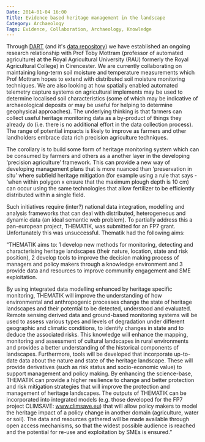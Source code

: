 ```yaml
---
Date: 2014-01-04 16:00
Title: Evidence based heritage management in the landscape
Category: Archaeology
Tags: Evidence, Collaboration, Archaeology, Knowledge
---
```


Through [DART](http://www.dartproject.info) (and it's [data repository](http://dartportal.leeds.ac.uk)) we have established an ongoing research relationship with Prof Toby Mottram (professor of automated agriculture) at the Royal Agricultural University (RAU) formerly the Royal Agricultural College) in Cirencester. We are currently collaborating on maintaining long-term soil moisture and temperature measurements which Prof Mottram hopes to extend with distributed soil moisture monitoring techniques. We are also looking at how spatially enabled automated telemetry capture systems on agricultural implements may be used to determine localised soil characteristics (some of which may be indicative of archaeological deposits or may be useful for helping to determine geophysical approaches). The underlying thinking is that farmers can collect useful heritage monitoring data as a by-product of things they already do (i.e. there is no additional effort in the data collection process). The range of potential impacts is likely to improve as farmers and other landholders embrace data rich precision agriculture techniques. 

The corollary is to build some form of heritage monitoring system which can be consumed by farmers and others as a another layer in the developing ‘precision agriculture’ framework. This can provide a new way of developing management plans that is more nuanced than ‘preservation in situ’ where subfield heritage mitigation (for example using a rule that says - ‘when within polygon x ensure that the maximum plough depth is 10 cm) can occur using the same technologies that allow fertilizer to be efficiently distributed within a single field.

Such initiatives require (inter?) national data integration, modelling and analysis frameworks that can deal with distributed, heterogeneous and dynamic data (an ideal semantic web problem). To partially address this a pan-european project, THEMATIK, was submitted for an FP7 grant. Unfortunately this was unsuccessful. Thematik had the following aims:

“THEMATIK aims to: 
1 develop new methods for monitoring, detecting and characterising heritage landscapes (their nature, location, state and risk position),
2 develop tools to improve the decision making process of managers and policy makers through a knowledge environment and
3 provide data and resources to improve community engagement and SME exploitation. 

By using integrated data modelling enhanced by heritage specific monitoring, THEMATIK will improve the understanding of how environmental and anthropogenic processes change the state of heritage landscapes and their potential to be detected, understood and evaluated. Remote sensing derived data and ground-based monitoring systems will be used to assess various types and levels of degradation under different geographic and climatic conditions, to identify changes in state and to deduce the associated risks. This knowledge will enhance the mapping, monitoring and assessment of cultural landscapes in rural environments and provides a better understanding of the historical components of landscapes. Furthermore, tools will be developed that incorporate up-to-date data about the nature and state of the heritage landscape. These will provide derivatives (such as risk status and socio-economic value) to support management and policy making. By enhancing the science-base, THEMATIK can provide a higher resilience to change and better protection and risk mitigation strategies that will improve the protection and management of heritage landscapes. The outputs of THEMATIK can be incorporated into integrated models (e.g. those developed for the FP7 project CLIMSAVE: www.climsave.eu) that will allow policy makers to model the heritage impact of a policy change in another domain (agriculture, water or soil). The data and resources gathered will be made available through open access mechanisms, so that the widest possible audience is reached and the potential for re-use and exploitation by SMEs is ensured.”
